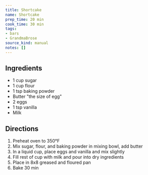 ```yaml
---
title: Shortcake
name: Shortcake
prep_time: 20 min
cook_time: 30 min
tags:
- bars
- GrandmaBrose
source_kind: manual
notes: []
---
```


## Ingredients
- 1 cup sugar
- 1 cup flour
- 1 tsp baking powder
- Butter "the size of  egg"
- 2 eggs
- 1 tsp vanilla
- Milk


## Directions
1. Preheat oven to 350°F
2. Mix sugar, flour, and baking powder in mixing bowl, add butter
3. In a liquid cup, place eggs and vanilla and mix slightly
4. Fill rest of cup with milk and pour into dry ingredients
5. Place in 8x8 greased and floured pan
6. Bake 30 min
